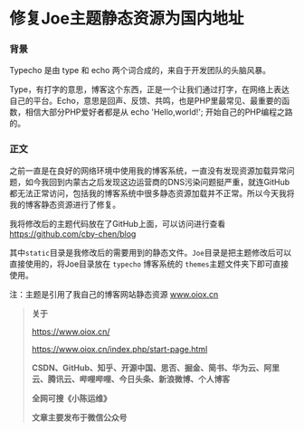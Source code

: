 # 修复Joe主题静态资源为国内地址

### 背景

Typecho 是由 type 和 echo 两个词合成的，来自于开发团队的头脑风暴。

Type，有打字的意思，博客这个东西，正是一个让我们通过打字，在网络上表达自己的平台。Echo，意思是回声、反馈、共鸣，也是PHP里最常见、最重要的函数，相信大部分PHP爱好者都是从 echo 'Hello,world!'; 开始自己的PHP编程之路的。



### 正文
之前一直是在良好的网络环境中使用我的博客系统，一直没有发现资源加载异常问题，如今我回到内蒙古之后发现这边运营商的DNS污染问题挺严重，就连GitHub都无法正常访问，包括我的博客系统中很多静态资源加载并不正常。所以今天我将我的博客静态资源进行了修复。

我将修改后的主题代码放在了GitHub上面，可以访问进行查看 https://github.com/cby-chen/blog

其中`static`目录是我修改后的需要用到的静态文件。`Joe`目录是把主题修改后可以直接使用的，将Joe目录放在 `typecho` 博客系统的  `themes`主题文件夹下即可直接使用。

注：主题是引用了我自己的博客网站静态资源 www.oiox.cn



> **关于**
>
> https://www.oiox.cn/
>
> https://www.oiox.cn/index.php/start-page.html
>
> **CSDN、GitHub、知乎、开源中国、思否、掘金、简书、华为云、阿里云、腾讯云、哔哩哔哩、今日头条、新浪微博、个人博客**
>
> **全网可搜《小陈运维》**
>
> **文章主要发布于微信公众号**

